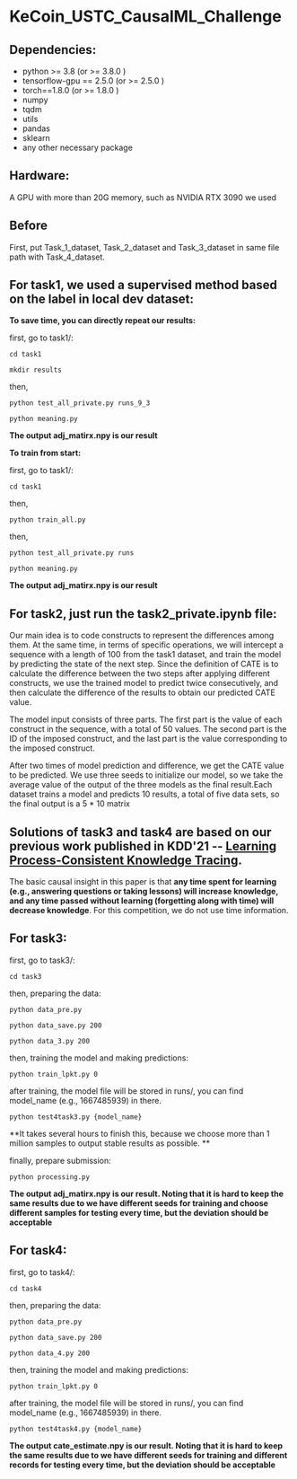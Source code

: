 # KeCoin_USTC_CausalML_Challenge

## Dependencies:

- python >= 3.8  (or >= 3.8.0 )
- tensorflow-gpu == 2.5.0  (or >= 2.5.0 ) 
- torch==1.8.0 (or >= 1.8.0 )
- numpy
- tqdm
- utils
- pandas
- sklearn
- any other necessary package
## Hardware:
A GPU with more than 20G memory, such as NVIDIA RTX 3090 we used


## Before

First, put Task_1_dataset, Task_2_dataset and Task_3_dataset in same file path with Task_4_dataset.


## For task1, we used a supervised method based on the label in local dev dataset: 
**To save time, you can directly repeat our results:**

first, go to task1/:

`cd task1`

`mkdir results`

then, 

`python test_all_private.py runs_9_3`

`python meaning.py`

**The output adj_matirx.npy is our result**

**To train from start:**

first, go to task1/:

`cd task1`

then, 

`python train_all.py`

then, 

`python test_all_private.py runs`

`python meaning.py`

**The output adj_matirx.npy is our result**



## For task2, just run the task2_private.ipynb file: 

Our main idea is to code constructs to represent the differences among them. At the same time, in terms of specific operations, we will intercept a sequence with a length of 100 from the task1 dataset, and train the model by predicting the state of the next step. Since the definition of CATE is to calculate the difference between the two steps after applying different constructs, we use the trained model to predict twice consecutively, and then calculate the difference of the results to obtain our predicted CATE value.

The model input consists of three parts. The first part is the value of each construct in the sequence, with a total of 50 values. The second part is the ID of the imposed construct, and the last part is the value corresponding to the imposed construct.

After two times of model prediction and difference, we get the CATE value to be predicted. We use three seeds to initialize our model, so we take the average value of the output of the three models as the final result.Each dataset trains a model and predicts 10 results, a total of five data sets, so the final output is a 5 * 10 matrix




## Solutions of task3 and task4 are based on our previous work published in KDD'21 -- [Learning Process-Consistent Knowledge Tracing](https://doi.org/10.1145/3447548.3467237).

The basic causal insight in this paper is that **any time spent for learning (e.g., answering questions or taking lessons) will increase knowledge, and any time passed without learning (forgetting along with time) will decrease knowledge**. For this competition, we do not use time information.

## For task3:

first, go to task3/:

`cd task3`

then, preparing the data:

`python data_pre.py`

`python data_save.py 200`

`python data_3.py 200`

then, training the model and making predictions:

`python train_lpkt.py 0`

after training, the model file will be stored in runs/, you can find model_name (e.g., 1667485939) in there.

`python test4task3.py {model_name}` 

**It takes several hours to finish this, because we choose more than 1 million samples to output stable results as possible. **

finally, prepare submission:

`python processing.py`

**The output adj_matirx.npy is our result. Noting that it is hard to keep the same results due to we have different seeds for training and choose different samples for testing every time, but the deviation should be acceptable**

## For task4: 
first, go to task4/:

`cd task4`

then, preparing the data:

`python data_pre.py`

`python data_save.py 200`

`python data_4.py 200`

then, training the model and making predictions:

`python train_lpkt.py 0`

after training, the model file will be stored in runs/, you can find model_name (e.g., 1667485939) in there.

`python test4task4.py {model_name}`

**The output cate_estimate.npy is our result. Noting that it is hard to keep the same results due to we have different seeds for training and different records for testing every time, but the deviation should be acceptable**
